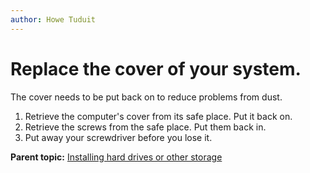 ```yaml
---
author: Howe Tuduit
---
```


# Replace the cover of your system.

The cover needs to be put back on to reduce problems from dust.

1.   Retrieve the computer's cover from its safe place. Put it back on. 
2.   Retrieve the screws from the safe place. Put them back in. 
3.   Put away your screwdriver before you lose it. 

**Parent topic:** [Installing hard drives or other storage](../taskbook/installstorage.md)

